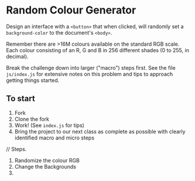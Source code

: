 # Random Colour Generator

Design an interface with a `<button>` that when clicked, will randomly set a `background-color` to the document's `<body>`. 

Remember there are >16M colours available on the standard RGB scale. Each colour consisting of an R, G and B in 256 different shades (0 to 255, in decimal).

Break the challenge down into larger ("macro") steps first. See the file `js/index.js` for extensive notes on this problem and tips to approach getting things started.

## To start
1. Fork
2. Clone the fork
3. Work! (See `index.js` for tips)
4. Bring the project to our next class as complete as possible with clearly identified macro and micro steps

// 
Steps. 
1. Randomize the colour RGB
2. Change the Backgrounds
3. 